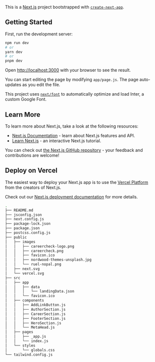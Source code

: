 This is a [Next.js](https://nextjs.org/) project bootstrapped with [`create-next-app`](https://github.com/vercel/next.js/tree/canary/packages/create-next-app).

## Getting Started

First, run the development server:

```bash
npm run dev
# or
yarn dev
# or
pnpm dev
```

Open [http://localhost:3000](http://localhost:3000) with your browser to see the result.

You can start editing the page by modifying `app/page.js`. The page auto-updates as you edit the file.

This project uses [`next/font`](https://nextjs.org/docs/basic-features/font-optimization) to automatically optimize and load Inter, a custom Google Font.

## Learn More

To learn more about Next.js, take a look at the following resources:

- [Next.js Documentation](https://nextjs.org/docs) - learn about Next.js features and API.
- [Learn Next.js](https://nextjs.org/learn) - an interactive Next.js tutorial.

You can check out [the Next.js GitHub repository](https://github.com/vercel/next.js/) - your feedback and contributions are welcome!

## Deploy on Vercel

The easiest way to deploy your Next.js app is to use the [Vercel Platform](https://vercel.com/new?utm_medium=default-template&filter=next.js&utm_source=create-next-app&utm_campaign=create-next-app-readme) from the creators of Next.js.

Check out our [Next.js deployment documentation](https://nextjs.org/docs/deployment) for more details.

```bash
.
├── README.md
├── jsconfig.json
├── next.config.js
├── package-lock.json
├── package.json
├── postcss.config.js
├── public
│   ├── images
│   │   ├── careercheck-logo.png
│   │   ├── careercheck.png
│   │   ├── favicon.ico
│   │   ├── nordwood-themes-unsplash.jpg
│   │   └── ruel-nopal.png
│   ├── next.svg
│   └── vercel.svg
├── src
│   ├── app
│   │   ├── data
│   │   │   └── landingData.json
│   │   └── favicon.ico
│   ├── components
│   │   ├── AddLinkButton.js
│   │   ├── AuthorSection.js
│   │   ├── CareerSection.js
│   │   ├── FooterSection.js
│   │   ├── HeroSection.js
│   │   └── MetaHead.js
│   ├── pages
│   │   ├── _app.js
│   │   └── index.js
│   └── styles
│       └── globals.css
└── tailwind.config.js
```
